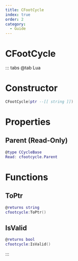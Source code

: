 ```yaml
---
title: CFootCycle
index: true
order: 2
category:
  - Guide
---
```


# CFootCycle

::: tabs
@tab Lua
# Constructor
```lua
CFootCycle(ptr --[[ string ]])
```
# Properties
## Parent (Read-Only)
```lua
@type CCycleBase
Read: cfootcycle.Parent
```
# Functions
## ToPtr
```lua
@returns string
cfootcycle:ToPtr()
```
## IsValid
```lua
@returns bool
cfootcycle:IsValid()
```

:::